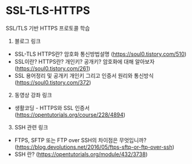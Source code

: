 # SSL-TLS-HTTPS
SSL/TLS 기반 HTTPS 프로토콜 학습

1. 블로그 링크 
  * SSL-TLS HTTPS란? 암호화 통신방법설명 (https://soul0.tistory.com/510)
  * SSL이란? HTTPS란? 개인키? 공개키? 암호화에 대해 알아보자 (https://soul0.tistory.com/261)
  * SSL 용어정리 및 공개키 개인키 그리고 인증서 원리와 통신방식 (https://soul0.tistory.com/372)

2. 동영상 강좌 링크
  * 생활코딩 - HTTPS와 SSL 인증서 (https://opentutorials.org/course/228/4894)
  
3. SSH 관련 링크
  * FTPS, SFTP 또는 FTP over SSH의 차이점은 무엇입니까? (https://blog.devolutions.net/2016/05/ftps-sftp-or-ftp-over-ssh)
  * SSH 란? (https://opentutorials.org/module/432/3738)
  
